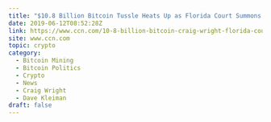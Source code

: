 ```yaml
---
title: "$10.8 Billion Bitcoin Tussle Heats Up as Florida Court Summons Craig Wright"
date: 2019-06-12T08:52:28Z
link: https://www.ccn.com/10-8-billion-bitcoin-craig-wright-florida-court-dave-kleiman?utm_medium=RSS&utm_source=hune
site: www.ccn.com
topic: crypto
category:
  - Bitcoin Mining
  - Bitcoin Politics
  - Crypto
  - News
  - Craig Wright
  - Dave Kleiman
draft: false
---
```

